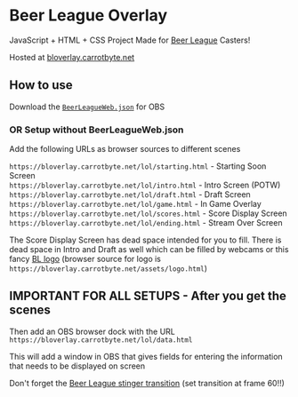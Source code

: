 # Beer League Overlay
JavaScript + HTML + CSS Project Made for [Beer League](https://www.beerleaguelegends.org/home) Casters!

Hosted at [bloverlay.carrotbyte.net](https://bloverlay.carrotbyte.net)

## How to use

Download the [`BeerLeagueWeb.json`](BeerLeagueWeb.json) for OBS

### OR Setup without BeerLeagueWeb.json

Add the following URLs as browser sources to different scenes

`https://bloverlay.carrotbyte.net/lol/starting.html` - Starting Soon Screen\
`https://bloverlay.carrotbyte.net/lol/intro.html` - Intro Screen (POTW)\
`https://bloverlay.carrotbyte.net/lol/draft.html` - Draft Screen\
`https://bloverlay.carrotbyte.net/lol/game.html` - In Game Overlay\
`https://bloverlay.carrotbyte.net/lol/scores.html` - Score Display Screen\
`https://bloverlay.carrotbyte.net/lol/ending.html` - Stream Over Screen


The Score Display Screen has dead space intended for you to fill. 
There is dead space in Intro and Draft as well which can be filled by webcams or this fancy [BL logo](assets/bl.png) 
(browser source for logo is `https://bloverlay.carrotbyte.net/assets/logo.html`)

## **IMPORTANT FOR ALL SETUPS** - After you get the scenes

Then add an OBS browser dock with the URL `https://bloverlay.carrotbyte.net/lol/data.html`

This will add a window in OBS that gives fields for entering the information that needs to be displayed on screen

Don't forget the [Beer League stinger transition](assets/BLStinger.webm) (set transition at frame 60!!)